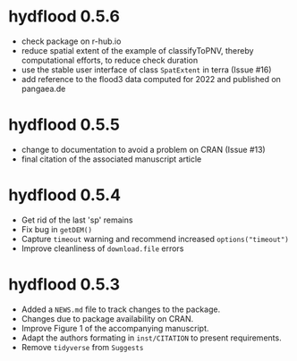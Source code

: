 # hydflood 0.5.6

* check package on r-hub.io
* reduce spatial extent of the example of classifyToPNV, thereby computational efforts, to reduce check duration
* use the stable user interface of class `SpatExtent` in terra (Issue #16)
* add reference to the flood3 data computed for 2022 and published on pangaea.de

# hydflood 0.5.5

* change to documentation to avoid a problem on CRAN (Issue #13)
* final citation of the associated manuscript article

# hydflood 0.5.4

* Get rid of the last 'sp' remains
* Fix bug in `getDEM()`
* Capture `timeout` warning and recommend increased `options("timeout")`
* Improve cleanliness of `download.file` errors

# hydflood 0.5.3

* Added a `NEWS.md` file to track changes to the package.
* Changes due to package availability on CRAN.
* Improve Figure 1 of the accompanying manuscript.
* Adapt the authors formating in `inst/CITATION` to present requirements.
* Remove `tidyverse` from `Suggests`
